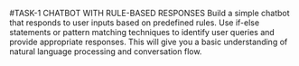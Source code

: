 #TASK-1
CHATBOT WITH RULE-BASED
 RESPONSES
 Build a simple chatbot that responds to user inputs based on
 predefined rules. Use if-else statements or pattern matching
 techniques to identify user queries and provide appropriate
 responses. This will give you a basic understanding of natural
 language processing and conversation flow.
